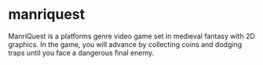 # manriquest
ManriQuest is a platforms genre video game set in medieval fantasy with 2D graphics. In the game, you will advance by collecting coins and dodging traps until you face a dangerous final enemy.
